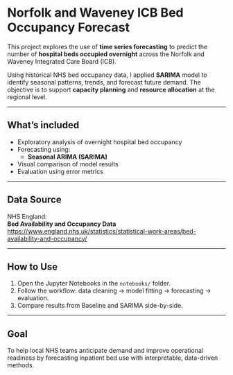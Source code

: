 # Norfolk and Waveney ICB Bed Occupancy Forecast 

This project explores the use of **time series forecasting** to predict the number of **hospital beds occupied overnight** across the Norfolk and Waveney Integrated Care Board (ICB). 

Using historical NHS bed occupancy data, I applied **SARIMA** model to identify seasonal patterns, trends, and forecast future demand. The objective is to support **capacity planning** and **resource allocation** at the regional level.

---
 
## What’s included

- Exploratory analysis of overnight hospital bed occupancy
- Forecasting using:
  - **Seasonal ARIMA (SARIMA)**
- Visual comparison of model results
- Evaluation using error metrics 

---

## Data Source

NHS England:  
**Bed Availability and Occupancy Data**  
https://www.england.nhs.uk/statistics/statistical-work-areas/bed-availability-and-occupancy/

---

## How to Use

1. Open the Jupyter Notebooks in the `notebooks/` folder.
2. Follow the workflow: data cleaning → model fitting → forecasting → evaluation.
3. Compare results from Baseline and SARIMA side-by-side.

---

## Goal

To help local NHS teams anticipate demand and improve operational readiness by forecasting inpatient bed use with interpretable, data-driven methods.




